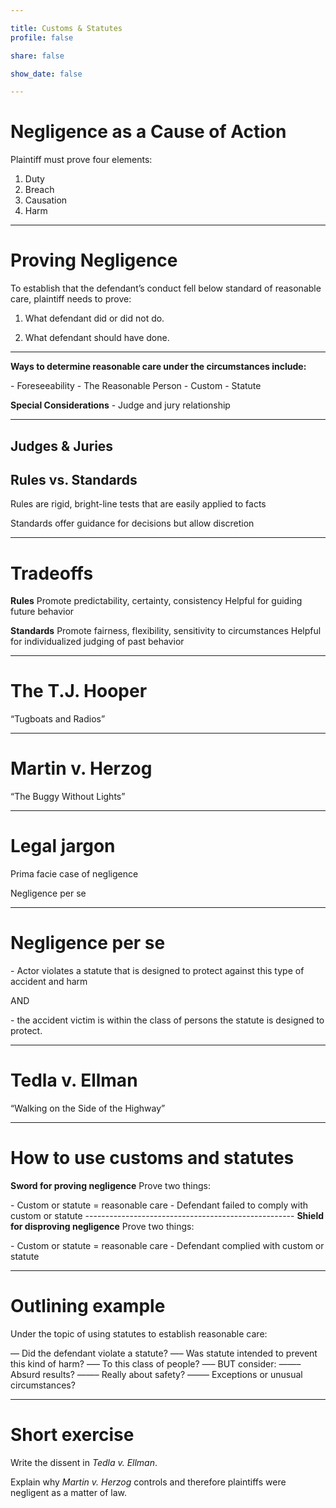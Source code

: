 ```yaml
---

title: Customs & Statutes
profile: false

share: false

show_date: false

---
```









# Negligence as a Cause of Action

Plaintiff must prove four elements:

1. Duty
2. Breach
3. Causation
4. Harm

---

# Proving Negligence

To establish that the defendant’s conduct fell below standard of reasonable care, plaintiff needs to prove:

1. What defendant did or did not do.

2. What defendant should have done.


---

**Ways to determine reasonable care under the circumstances include:**

\- Foreseeability
\- The Reasonable Person
\- Custom
\- Statute 

**Special Considerations**
\- Judge and jury relationship


---

## Judges & Juries

## Rules vs. Standards

Rules are rigid, bright-line tests that are easily applied to facts

Standards offer guidance for decisions but allow discretion

---

# Tradeoffs

**Rules**
Promote predictability, certainty, consistency
Helpful for guiding future behavior

**Standards**
Promote fairness, flexibility, sensitivity to circumstances
Helpful for individualized judging of past behavior

---

# The T.J. Hooper

“Tugboats and Radios” 

---

# Martin v. Herzog

“The Buggy Without Lights” 

---

# Legal jargon

Prima facie case of negligence

Negligence per se

---

# Negligence per se

\- Actor violates a statute that is designed to protect against this type of accident and harm

AND

\- the accident victim is within the class of persons the statute is designed to protect.

---

# Tedla v. Ellman

“Walking on the Side of the Highway”

---

# How to use customs and statutes

**Sword for proving negligence**
Prove two things:

\- Custom or statute = reasonable care
\- Defendant failed to comply with custom or statute
\----------------------------------------------------
**Shield for disproving negligence**
Prove two things:

\- Custom or statute = reasonable care
\- Defendant complied with custom or statute

---



# Outlining example

Under the topic of using statutes to establish reasonable care:

— Did the defendant violate a statute?
—– Was statute intended to prevent this kind of harm?
—– To this class of people?
—– BUT consider:
——– Absurd results? 
——– Really about safety? 
——– Exceptions or unusual circumstances?



---



# Short exercise

Write the dissent in *Tedla v. Ellman*.

Explain why *Martin v. Herzog* controls and therefore plaintiffs were negligent as a matter of law.

